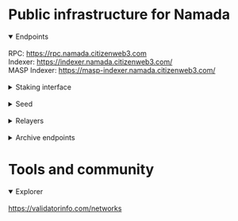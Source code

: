 # Public infrastructure for Namada

<details open>
  <summary>Endpoints</summary>
  <br>
  RPC: <a href="https://rpc.namada.citizenweb3.com">https://rpc.namada.citizenweb3.com</a><br>
  Indexer: <a href="https://indexer.namada.citizenweb3.com/">https://indexer.namada.citizenweb3.com/</a><br>
  MASP Indexer: <a href="https://masp-indexer.namada.citizenweb3.com/">https://masp-indexer.namada.citizenweb3.com/</a>
</details>
<br>
<details>
  <summary>Staking interface</summary>
<a href="https://namadillo.citizenweb3.com/">https://namadillo.citizenweb3.com/</a><br>
</details>
<br>
<details>
  <summary>Seed</summary>
  tcp://509f1e843cf881650a4151aa804ddd7a7188e88f@195.201.197.246:32656
</details>
<br>
<details>
  <summary>Relayers</summary>
</details>
<br>
<details>
  <summary>Archive endpoints</summary>
  RPC: <a href="https://rpc.namada-archive.citizenweb3.com/">https://rpc.namada-archive.citizenweb3.com/</a><br>
</details>

# Tools and community

<details open>
  <summary>Explorer</summary>
  <br>
  <a href="https://validatorinfo.com/networks">https://validatorinfo.com/networks</a><br>
</details>
<br>
